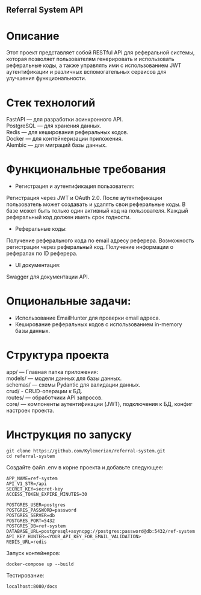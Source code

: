 ## Referral System API
# Описание
Этот проект представляет собой RESTful API для реферальной системы, которая позволяет пользователям генерировать и использовать реферальные коды, а также управлять ими с использованием JWT аутентификации и различных вспомогательных сервисов для улучшения функциональности.

# Стек технологий
FastAPI — для разработки асинхронного API.\
PostgreSQL — для хранения данных.\
Redis — для кеширования реферальных кодов.\
Docker — для контейнеризации приложения.\
Alembic — для миграций базы данных.
# Функциональные требования
- Регистрация и аутентификация пользователя:

Регистрация через JWT и OAuth 2.0.
После аутентификации пользователь может создавать и удалять свои реферальные коды.
В базе может быть только один активный код на пользователя.
Каждый реферальный код должен иметь срок годности.
- Реферальные коды:

Получение реферального кода по email адресу реферера.
Возможность регистрации через реферальный код.
Получение информации о рефералах по ID реферера.
- UI документация:

Swagger для документации API.
# Опциональные задачи:
- Использование EmailHunter для проверки email адреса.
- Кеширование реферальных кодов с использованием in-memory базы данных.
# Структура проекта
app/ — Главная папка приложения:\
models/ — модели данных для базы данных.\
schemas/ — схемы Pydantic для валидации данных.\
crud/ - CRUD-операции к БД.\
routes/ — обработчики API запросов.\
core/ — компоненты аутентификации (JWT), подключения к БД, конфиг настроек проекта.
# Инструкция по запуску
```
git clone https://github.com/Kylemerian/referral-system.git
cd referral-system
```
Создайте файл .env в корне проекта и добавьте следующее:
```
APP_NAME=ref-system
API_V1_STR=/api
SECRET_KEY=secret-key
ACCESS_TOKEN_EXPIRE_MINUTES=30

POSTGRES_USER=postgres
POSTGRES_PASSWORD=password
POSTGRES_SERVER=db
POSTGRES_PORT=5432
POSTGRES_DB=ref-system
DATABASE_URL=postgresql+asyncpg://postgres:password@db:5432/ref-system
API_KEY_HUNTER=<YOUR_API_KEY_FOR_EMAIL_VALIDATION>
REDIS_URL=redis
```
Запуск контейнеров:
```
docker-compose up --build
```
Тестирование: 
```
localhost:8080/docs
```

